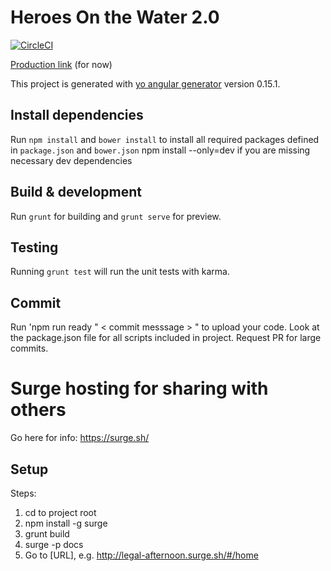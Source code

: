 # Heroes On the Water 2.0

[![CircleCI](https://circleci.com/gh/madthad91/HOW/tree/master.svg?style=shield)](https://circleci.com/gh/madthad91/HOW/tree/master)

[Production link](http://howprod.surge.sh) (for now)

This project is generated with [yo angular generator](https://github.com/yeoman/generator-angular)
version 0.15.1.

## Install dependencies

Run `npm install` and `bower install` to install all required packages defined in `package.json` and `bower.json`
npm install --only=dev if you are missing necessary dev dependencies

## Build & development

Run `grunt` for building and `grunt serve` for preview.
## Testing

Running `grunt test` will run the unit tests with karma.

## Commit

Run 'npm run ready " < commit messsage > " to upload your code. Look at the package.json file for all scripts included in project. Request PR for large commits. 

# Surge hosting for sharing with others

Go here for info: https://surge.sh/
## Setup
Steps:

1. cd to project root
2. npm install -g surge
3. grunt build
4. surge -p docs
5. Go to [URL], e.g. http://legal-afternoon.surge.sh/#/home
